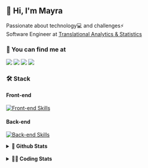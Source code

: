 ## 👋 Hi, I'm Mayra

Passionate about technology💻 and challenges⚡  
Software Engineer at [Translational Analytics & Statistics](https://www.trans-stat.com/)

### 💬 You can find me at

<a href="https://mayra.dev" target="_blank" rel="noopener"><img src="https://img.shields.io/badge/-mayra.dev-005FED?style=flat&logo=Google-chrome&logoColor=white"/></a>
<a href="https://linkedin.com/in/mayraamaral" target="_blank" rel="noopener"><img src="https://img.shields.io/badge/-/mayraamaral-0077B5?style=flat&logo=Linkedin&logoColor=white"/></a>
<a href="mailto:mayra@mayra.dev" target="_blank" rel="noopener"><img src="https://img.shields.io/badge/-mayra@mayra.dev-D14836?style=flat&logo=Gmail&logoColor=white"/></a>
<a href="" target="_blank" rel="noopener"><img src="https://img.shields.io/badge/-mayraamaral-7289DA?style=flat&logo=Discord&logoColor=white"/></a>

### 🛠️ Stack
#### Front-end

[![Front-end Skills](https://skillicons.dev/icons?i=react,next,angular,redux,styledcomponents,html,css,sass,js,ts,figma)](https://skillicons.dev)
#### Back-end

[![Back-end Skills](https://skillicons.dev/icons?i=nodejs,ts,aws,java,spring,postgres,mysql,git,linux,bash,docker,jenkins)](https://skillicons.dev)
  

<details>
    <summary><strong>📌 Github Stats</strong></summary>
    <br />
    <div align="center">
        <table>
      <td><img height="160em" src="https://github-readme-stats.vercel.app/api?username=mayraamaral&show_icons=true&theme=algolia&hide_border=true&hide=stars&count_private=true" alt="Readme stats"></td>
      <td><img height="160em" src="https://github-readme-stats.vercel.app/api/top-langs/?username=mayraamaral&&layout=compact&&theme=algolia&hide_border=true&langs_count=6" alt="Language stats"></td>
       </table>
  </div> 
    

  <p align="center">
    <img src="https://github-readme-streak-stats.herokuapp.com?user=mayraamaral&theme=dark&hide_border=true&date_format=j%20M%5B%20Y%5D&locale=pt-br&background=050F2C&ring=0195DD&fire=23AA7D&currStreakLabel=23AA7D" alt="Streak stats">
  </p> 
</details>

<br />

<details>
  <summary><strong>👩‍💻 Coding Stats</strong></summary>
  <br />
  
  <!--START_SECTION:waka-->
![Code Time](http://img.shields.io/badge/Code%20Time-975%20hrs%2044%20mins-blue)

**🐱 My GitHub Data** 

> 📦 640.8 kB Used in GitHub's Storage 
 > 
> 🏆 738 Contributions in the Year 2025
 > 
> 🚫 Not Opted to Hire
 > 
> 📜 66 Public Repositories 
 > 
> 🔑 35 Private Repositories 
 > 
**I'm an Early 🐤** 

```text
🌞 Morning                727 commits         ███░░░░░░░░░░░░░░░░░░░░░░   11.81 % 
🌆 Daytime                3335 commits        ██████████████░░░░░░░░░░░   54.16 % 
🌃 Evening                1770 commits        ███████░░░░░░░░░░░░░░░░░░   28.74 % 
🌙 Night                  326 commits         █░░░░░░░░░░░░░░░░░░░░░░░░   05.29 % 
```
📅 **I'm Most Productive on Wednesday** 

```text
Monday                   1111 commits        █████░░░░░░░░░░░░░░░░░░░░   18.04 % 
Tuesday                  1084 commits        ████░░░░░░░░░░░░░░░░░░░░░   17.60 % 
Wednesday                1255 commits        █████░░░░░░░░░░░░░░░░░░░░   20.38 % 
Thursday                 986 commits         ████░░░░░░░░░░░░░░░░░░░░░   16.01 % 
Friday                   975 commits         ████░░░░░░░░░░░░░░░░░░░░░   15.83 % 
Saturday                 307 commits         █░░░░░░░░░░░░░░░░░░░░░░░░   04.99 % 
Sunday                   440 commits         ██░░░░░░░░░░░░░░░░░░░░░░░   07.15 % 
```


📊 **This Week I Spent My Time On** 

```text
🕑︎ Time Zone: America/Sao_Paulo

💬 Programming Languages: 
TypeScript               15 hrs 58 mins      █████████████████████████   98.86 % 
Other                    8 mins              ░░░░░░░░░░░░░░░░░░░░░░░░░   00.87 % 
Markdown                 2 mins              ░░░░░░░░░░░░░░░░░░░░░░░░░   00.27 % 

🔥 Editors: 
Cursor                   16 hrs 9 mins       █████████████████████████   100.00 % 

💻 Operating System: 
Linux                    16 hrs 9 mins       █████████████████████████   100.00 % 
```

**I Mostly Code in Java** 

```text
Java                     118 repos           ███████░░░░░░░░░░░░░░░░░░   28.57 % 
JavaScript               92 repos            ██████░░░░░░░░░░░░░░░░░░░   22.28 % 
TypeScript               77 repos            █████░░░░░░░░░░░░░░░░░░░░   18.64 % 
Python                   3 repos             ░░░░░░░░░░░░░░░░░░░░░░░░░   00.73 % 
PHP                      2 repos             ░░░░░░░░░░░░░░░░░░░░░░░░░   00.48 % 
```




 Last Updated on 05/09/2025 19:13:34 UTC
<!--END_SECTION:waka-->

</details>
